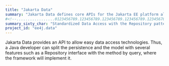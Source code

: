 ```yaml
---
title: "Jakarta Data"
summary: "Jakarta Data defines core APIs for the Jakarta EE platform allowing applications and other Jakarta EE components to explore the benefits of easy access to data technologies such as relational and non-relational databases, cloud-based data services, and so on."
#<!--.................0123456789.123456789.123456789.123456789.123456789.123456789-->
summary_sixty_char: "Standardized Data Access with the Repository pattern"
project_id: "ee4j.data"
---
```


Jakarta Data provides an API to allow easy data access technologies. 
Thus, a Java developer can split the persistence and the model with several features such as a Repository interface with the method by query, 
where the framework will implement it.
